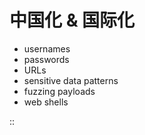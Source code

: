 # 中国化 & 国际化

- usernames
- passwords
- URLs
- sensitive data patterns
- fuzzing payloads
- web shells

::

